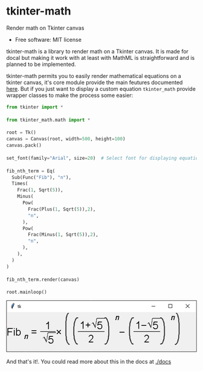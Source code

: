 tkinter-math
=====

Render math on Tkinter canvas

- Free software: MIT license

tkinter-math is a library to render math on a Tkinter canvas. It is made for docal but making it
work with at least with MathML is straightforward and is planned to be implemented.

tkinter-math permits you to easily render mathematical equations on a tkinter canvas,
it's core module provide the main feutures documented [here](./docs). But if you just
want to display a custom equation `tkinter_math` provide wrapper classes to make
the process some easier:

```python
from tkinter import *

from tkinter_math.math import *

root = Tk()
canvas = Canvas(root, width=500, height=100)
canvas.pack()

set_font(family="Arial", size=20)  # Select font for displaying equations

fib_nth_term = Eq(
  Sub(Func("Fib"), "n"),
  Times(
    Frac(1, Sqrt(5)),
    Minus(
      Pow(
        Frac(Plus(1, Sqrt(5)),2),
        "n",
      ),
      Pow(
        Frac(Minus(1, Sqrt(5)),2),
        "n",
      ),
    ),
  )
)

fib_nth_term.render(canvas)

root.mainloop()

```
![](./examples/fibonacci_nth.png)

And that's it!. You could read more about this in the docs at [./docs](./docs)
